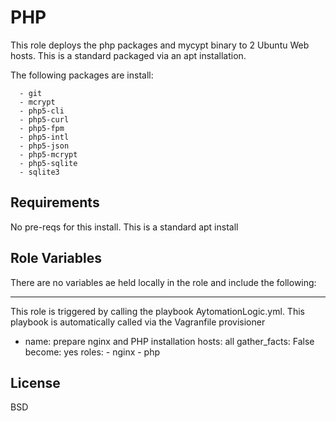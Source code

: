 PHP
=========

This role deploys the php packages and mycypt binary to 2 Ubuntu Web hosts. This is a standard packaged via an apt installation.

The following packages are install:

      - git
      - mcrypt
      - php5-cli
      - php5-curl
      - php5-fpm
      - php5-intl
      - php5-json
      - php5-mcrypt
      - php5-sqlite
      - sqlite3

Requirements
------------

No pre-reqs for this install. This is a standard apt install


Role Variables
--------------

There are no variables ae held locally in the role and include the following:


----------------

This role is triggered by calling the playbook AytomationLogic.yml. This playbook is automatically called via the Vagranfile provisioner 

- name: prepare nginx and PHP installation
  hosts: all 
  gather_facts: False
  become: yes
  roles:
        -  nginx
        -  php


License
-------

BSD

